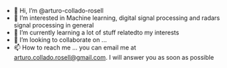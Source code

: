 - 👋 Hi, I’m @arturo-collado-rosell 
- 👀 I’m interested in Machine learning, digital signal processing and radars signal processing in general
- 🌱 I’m currently learning a lot of stuff relatedto  my interests
- 💞️ I’m looking to collaborate on ...
- 📫 How to reach me ... you can email me at arturo.collado.rosell@gmail.com. I will answer you as soon as possible

<!---
arturo-collado-rosell/arturo-collado-rosell is a ✨ special ✨ repository because its `README.md` (this file) appears on your GitHub profile.
You can click the Preview link to take a look at your changes.
--->
